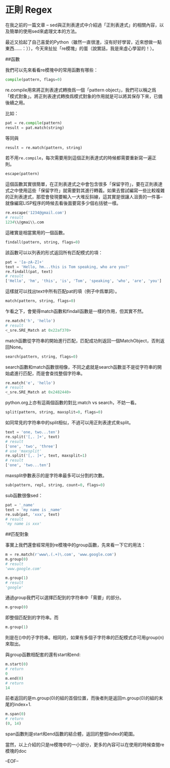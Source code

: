 # 正則 Regex


在我之前的一篇文章 – sed與正則表達式中介紹過「正則表達式」的相關內容，以及簡單的使用sed來處理文本的方法。

最近又拾起了自己喜愛的Python（雖然一直很渣，沒有好好學習，近來想做一點東西……：）），今天來扯扯「re模塊」的蛋（說實話，我是來虛心學習的！）。

##函數

我們可以先來看看re模塊中的常用函數有哪些：

```py
compile(pattern, flags=0)
```

re.compile用來將正則表達式轉換爲一個「pattern object」，我們可以稱之爲「模式對象」。將正則表達式轉換爲模式對象的作用就是可以將其保存下來，已備後續之用。

比如：

```py
pat = re.compile(pattern)
result = pat.match(string)
```

等同與

```py
result = re.match(pattern, string)
```

若不用`re.compile`，每次需要用到這個正則表達式的時候都需要重新寫一遍正則。

```py
escape(pattern)
```

這個函數其實很簡單，在正則表達式之中會包含很多「保留字符」，要在正則表達式之中使用這些「保留字符」就需要對其進行轉義。如果去嘗試編寫一些比較複雜的正則表達式，那麼會發現要輸入一大堆反斜線，這其實是很讓人沮喪的一件事–就像編寫LISP程序的時候去看後面要寫多少個右括號一樣。

```py
re.escape('1234@gmail.com')
# result
1234\\@gmai\\.com
```

這確實是相當實用的一個函數。

```py
findall(pattern, string, flags=0)
```

該函數可以以列表的形式返回所有匹配模式的項：

```py
pat = '[a-zA-Z]+'
text = 'Hello, hm...this is Tom speaking, who are you?'
re.findall(pat, text)
# result
['Hello', 'hm', 'this', 'is', 'Tom', 'speaking', 'who', 'are', 'you']
```

這樣就可以找出text中所有匹配pat的項（例子中爲單詞）。

```py
match(pattern, string, flags=0)
```

乍看之下，會覺得match函數和findall函數是一樣的作用，但其實不然。

```py
re.match('h', 'hello')
# result
<_sre.SRE_Match at 0x22af370>
```

match函數從字符串的開始進行匹配，匹配成功則返回一個MatchObject，否則返回None。

```py
search(pattern, string, flags=0)
```

search函數和match函數很相像，不同之處就是search函數並不是從字符串的開始處進行匹配，而是會查找整個字符串。

```py
re.match('e', 'hello')
# result
<_sre.SRE_Match at 0x2482440>
```

python.org上亦有這兩個函數的對比:match vs search，不妨一看。

```py
split(pattern, string, maxsplit=0, flags=0)
```

如同常見的字符串中的split相似，不過可以用正則表達式來split。

```py
text = 'one, two...ten')
re.split('[,. ]+', text)
# result
['one', 'two', 'three']
# use 'maxsplit'
re.split('[,. ]+', text, maxsplit=1)
# result
['one', 'two...ten']
```

maxsplit參數表示的是字符串最多可以分割的次數。

```py
sub(pattern, repl, string, count=0, flags=0)
```

sub函數很像sed：


```py
pat = '_name'
text = 'my name is _name'
re.sub(pat, 'xxx', text)
# result
'my name is xxx'
```

##匹配對象

事實上我們還會經常用到re模塊中的group函數，先來看一下它的用法：

```py
m = re.match(r'www\.(.+)\.com', 'www.google.com')
m.group(0)
# result
'www.google.com'

m.group(1)
# result
'google'
```

通過group我們可以選擇匹配到的字符串中「需要」的部分。

```py
m.group(0)
```

即整個匹配到的字符串。而

```py
m.group(1)
```

則是在()中的子字符串。相同的，如果有多個子字符串的匹配模式亦可用group(n)來取出。

與group函數相配套的還有start和end:

```py
m.start(0)
# return
0
m.end(0)
# return
14
```

前者返回的是m.group(0)的組的首個位置，而後者則是返回m.group(0)的組的末尾的index+1.

```py
m.span(0)
# return
(0, 14)
```

span函數則是start和end函數的結合體，返回的整個index的範圍。

當然，以上介紹的只是re模塊中的一小部分，更多的內容可以在使用的時候查閱re模塊的doc

–EOF–